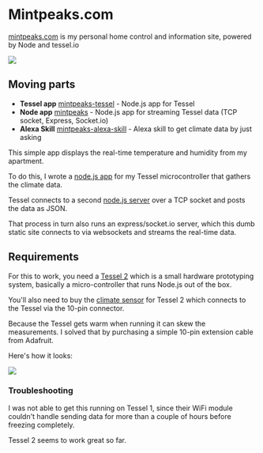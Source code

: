 # Mintpeaks.com

[mintpeaks.com](http://mintpeaks.com) is my personal home control and information site, powered by Node and tessel.io

![](http://mintpeaks.com/assets/mintpeakscom.png)

## Moving parts

- **Tessel app** [mintpeaks-tessel](https://github.com/mihar/mintpeaks-tessel) - Node.js app for Tessel
- **Node app** [mintpeaks](https://github.com/mihar/mintpeaks) - Node.js app for streaming Tessel data (TCP socket, Express, Socket.io)
- **Alexa Skill** [mintpeaks-alexa-skill](https://github.com/mihar/mintpeaks-alexa-skill) - Alexa skill to get climate data by just asking

This simple app displays the real-time temperature and humidity from my apartment.

To do this, I wrote a [node.js app](https://github.com/mihar/mintpeaks-tessel) for my Tessel microcontroller that gathers the climate data.

Tessel connects to a second [node.js server](https://github.com/mihar/mintpeaks) over a TCP socket and posts the data as JSON.

That process in turn also runs an express/socket.io server, which this dumb static site connects to via websockets and streams the real-time data.

## Requirements

For this to work, you need a [Tessel 2]() which is a small hardware prototyping system, basically a micro-controller that runs Node.js out of the box.

You'll also need to buy the [climate sensor](https://tessel.io/modules#module-climate) for Tessel 2 which connects to the Tessel via the 10-pin connector.

Because the Tessel gets warm when running it can skew the measurements. I solved that by purchasing a simple 10-pin extension cable from Adafruit.

Here's how it looks:

![](http://mintpeaks.com/assets/tessel-cables.jpg)

### Troubleshooting

I was not able to get this running on Tessel 1, since their WiFi module couldn't handle sending data for more than a couple of hours before freezing completely.

Tessel 2 seems to work great so far.
